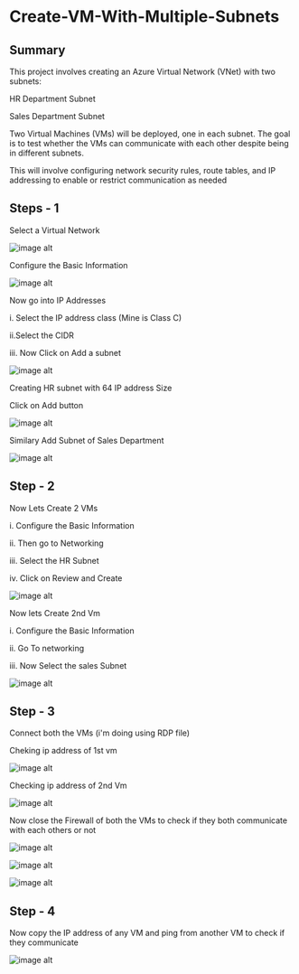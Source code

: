 # Create-VM-With-Multiple-Subnets

## Summary

This project involves creating an Azure Virtual Network (VNet) with two subnets:

HR Department Subnet

Sales Department Subnet

Two Virtual Machines (VMs) will be deployed, one in each subnet. The goal is to test whether the VMs can communicate with each other despite being in different subnets.

This will involve configuring network security rules, route tables, and IP addressing to enable or restrict communication as needed

## Steps - 1 

Select a Virtual Network

![image alt](1.PNG)

Configure the Basic Information

![image alt](2.PNG)

Now go into IP Addresses

i. Select the IP address class (Mine is Class C)

ii.Select the CIDR

iii. Now Click on Add a subnet

![image alt](3.PNG)

Creating HR subnet with 64 IP address Size

Click on Add button 

![image alt](4.PNG)

Similary Add Subnet of Sales Department

![image alt](5.PNG)

## Step - 2

Now Lets Create 2 VMs

i. Configure the Basic Information

ii. Then go to Networking

iii. Select the HR Subnet

iv. Click on Review and Create

![image alt](6.PNG)

Now lets Create 2nd Vm

i. Configure the Basic Information

ii. Go To networking

iii. Now Select the sales Subnet

![image alt](7.PNG)

## Step - 3 

Connect both the VMs (i'm doing using RDP file)

Cheking ip address of 1st vm

![image alt](8.PNG)

Checking ip address of 2nd Vm

![image alt](9.PNG)

Now close the Firewall of both the VMs to check if they both communicate with each others or not

![image alt](10.PNG)

![image alt](11.PNG)

![image alt](12.PNG)

## Step - 4 

Now copy the IP address of any VM and ping from another VM to check if they communicate

![image alt](13.PNG)

